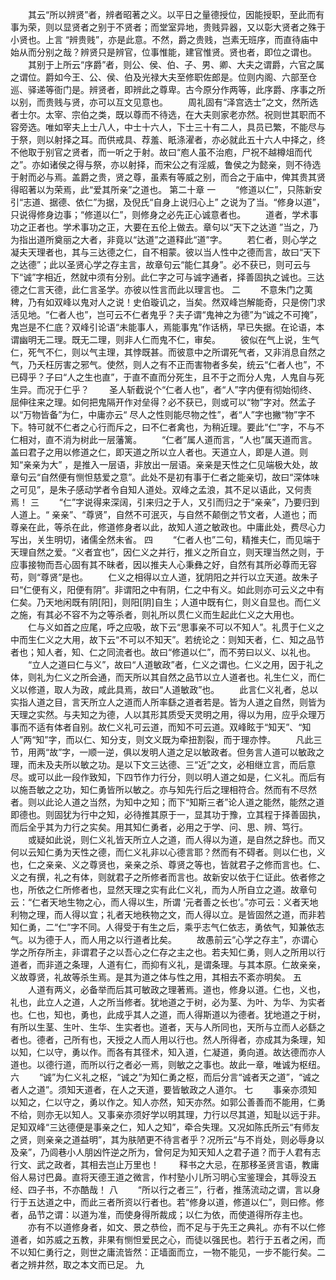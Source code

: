 <!-- { "loadSidebar": true } -->
　　其云“所以辨贤”者，辨者昭著之义。以平日之量德授位，因能授职，至此而有事为荣，则以显贤者之别于不贤者；而堂室异地，贵贱异器，又以彰大贤者之殊于小贤也。上言 “辨贵贱”，亦是此意。不然，爵之贵贱，岂素无班序，而直待庙中始从而分别之哉？辨贤只是辨官，位事惟能，建官惟贤。贤也者，即位之谓也。 
　　其别于上所云“序爵”者，则公、侯、伯、子、男、卿、大夫之谓爵，六官之属之谓位。爵如今王、公、侯、伯及光禄大夫至修职佐郎是。位则内阁、六部至仓巡、驿递等衙门是。辨贤者，即辨此之尊卑。古今原分作两等，此序爵、序事之所以别，而贵贱与贤，亦可以互文见意也。 
　　周礼固有“泽宫选士”之文，然所选者士尔。太宰、宗伯之类，既以尊而不待选，在大夫则家老亦然。祝则世其职而不容旁选。唯如宰夫上士八人，中士十六人，下士三十有二人，具员已繁，不能尽与于祭，则以射择之耳。而供戒具、荐羞、眂涤濯者，亦必就此五十六人中择之，终不他取于别官之贤者，而一听之于射。故曰“庖人虽不治庖，尸祝不越樽俎而代之”。亦如诸侯之得与祭，亦以射择，而宋公之有淫威，鲁侯之为懿亲，则不待选于射而必与焉。盖爵之贵，贤之尊，虽素有等威之别，而合之于庙中，俾其贵其贤得昭著以为荣焉，此“爱其所亲”之道也。 
第二十章
一
　　“修道以仁”，只陈新安引“志道、据德、依仁”为据，及倪氏“自身上说归心上” 之说为了当。“修身以道”，只说得修身边事；“修道以仁”，则修身之必先正心诚意者也。 
　　道者，学术事功之正者也。学术事功之正，大要在五伦上做去。章句以“天下之达道 ”当之，乃为指出道所奠丽之大者，非竟以“达道”之道释此“道”字。 
　　若仁者，则心学之凝夫天理者也，其与三达德之仁，自不相蒙。彼以当人性中之德而言，故曰“天下之达德”；此以圣贤心学之存主言，故章句云“能仁其身”。必不获已，则可云与下“诚”字相近，然就中须有分别。此仁字之可与诚字通者，择善固执之诚也。三达德之仁言天德，此仁言圣学。亦彼以性言而此以理言也。 
二 
　　不意朱门之荑稗，乃有如双峰以鬼对人之说！史伯璇讥之，当矣。然双峰岂解能奇，只是傍门求活见地。“仁者人也”，岂可云不仁者鬼乎？夫子谓“鬼神之为德”为“诚之不可掩”，鬼岂是不仁底？双峰引论语“未能事人，焉能事鬼”作话柄，早已失据。在论语，本谓幽明无二理。既无二理，则非人仁而鬼不仁，审矣。 
　　彼似在气上说，生气仁，死气不仁，则以气主理，其悖既甚。而彼意中之所谓死气者，又非消息自然之气，乃夭枉厉害之邪气。使然，则人之有不正而害物者多矣，统云“仁者人也”，不已碍乎？子曰“人之生也直”，于直不直而分死生，且不于之而分人鬼，人鬼自与死生异。而况于仁乎？ 
　　圣人斩截说个“仁者人也”，者“人”字内便有彻始彻终、屈伸往来之理。如何把鬼隔开作对垒得？必不获已，则或可以“物”字对。然孟子以“万物皆备”为仁，中庸亦云“ 尽人之性则能尽物之性”，者“人”字也撇“物”字不下。特可就不仁者之心行而斥之，曰不仁者禽也，为稍近理。要此“仁”字，不与不仁相对，直不消为树此一层藩篱。 
　　“仁者”属人道而言，“人也”属天道而言。盖曰君子之用以修道之仁，即天道之所以立人者也。天道立人，即是人道。则知“亲亲为大” ，是推入一层语，非放出一层语。亲亲是天性之仁见端极大处，故章句云“自然便有恻怛慈爱之意”。此处不是初有事于仁者之能亲切，故曰“深体味之可见”，是朱子感动学者令自知人道处。双峰之孟浪，其不足以语此，又何责焉！ 
三
　　“仁”字说得来深阔，引来归之于人，又引而归之于“亲亲”，乃要归到人道上。“ 亲亲”、“尊贤”，自然不可泯灭，与自然不颠倒之节文者，人道也；而尊亲在此，等杀在此，修道修身者以此，故知人道之敏政也。中庸此处，费尽心力写出，关生明切，诸儒全然未省。 
四
　　“仁者人也”二句，精推夫仁，而见端于天理自然之爱。“义者宜也”，因仁义之并行，推义之所自立，则天理当然之则，于应事接物而吾心固有其不昧者，因以推夫人心秉彝之好，自然有其所必尊而无容苟，则“尊贤”是也。 
　　仁义之相得以立人道，犹阴阳之并行以立天道。故朱子曰“仁便有义，阳便有阴”。非谓阳之中有阴，仁之中有义。如此则亦可云义之中有仁矣。乃天地闲既有阴[阳]，则阳[阴]自生；人道中既有仁，则义自显也。而仁义之施，有其必不容不为之等杀者，则礼所以贯仁义而生起此仁义之大用也。 
　　仁与义如首之应尾，呼之应吸，故下云“思事亲不可以不知人”。礼贯于仁义之中而生仁义之大用，故下云“不可以不知天”。若统论之：则知天者，仁、知之品节者也；知人者，知、仁之同流者也。故曰“修道以仁”，而不劳曰以义、以礼也。 
　　“立人之道曰仁与义”，故曰“人道敏政”者，仁义之谓也。仁义之用，因于礼之体，则礼为仁义之所会通，而天所以其自然之品节以立人道者也。礼生仁义，而仁义以修道，取人为政，咸此具焉，故曰“人道敏政”也。 
　　此言仁义礼者，总以实指人道之目，言天所立人之道而人所率繇之道者若是。皆为人道之自然，则皆为天理之实然。与夫知之为德，人以其形其质受天灵明之用，得以为用，应乎众理万事而不适有体者自别。故仁义礼可云道，而知不可云道。双峰眩于“知天”、“知人”两“知”字，而以仁、知分支，则文义既为牵扭割裂，而于理亦悖。 
　　凡此三节，用两“故”字，一顺一逆，俱以发明人道之足以敏政者。但务言人道可以敏政之理，而未及夫所以敏之功。是以下文三达德、三“近”之文，必相继立言，而后意尽。或可以此一段作致知，下四节作力行分，则以明人道之如是，仁义礼。而后有以施吾敏之之功，知仁勇皆所以敏之。亦与知先行后之理相符合。然而有不尽然者。则以此论人道之当然，为知中之知；而下“知斯三者”论人道之能然，能然之道即德也。则固犹为行中之知，必待推其原于一，显其功于豫，立其程于择善固执，而后全乎其为力行之实矣。用其知仁勇者，必用之于学、问、思、辨、笃行。 
　　或疑如此说，则仁义礼皆天所立人之道，而人得以为道，是自然之辞也。而又何以云知仁勇为天性之德，而仁义礼非以心德言耶？然而有不碍者。则以仁也，义也，仁之亲亲、义之尊贤也，亲亲之杀、尊贤之等也，皆就君子之修而言也。仁、义之有撰，礼之有体，则就君子之所修者而言也。故新安以依于仁证此。依者修之也，所依之仁所修者也，显然天理之实有此仁义礼，而为人所自立之道。故章句云：“仁者天地生物之心，而人得以生，所谓 ‘元者善之长也’。”亦可云：义者天地利物之理，而人得以宜；礼者天地秩物之文，而人得以立。是皆固然之道，而非若知仁勇，二“仁”字不同。人得受于有生之后，乘乎志气仁依志，勇依气，知兼依志气。以为德于人，而人用之以行道者比矣。 
　　故愚前云“心学之存主”，亦谓心学之所存所主，非谓君子之以吾心之仁存之主之也。若夫知仁勇，则人之所用以行道者，而非道之条理，人道有仁，而抑有义礼，是谓条理。与其本原。仁故亲亲，义故尊贤，礼故等杀生焉。是其为道之体与性之用，其相去不紊亦明矣。 
五
　　人道有两义，必备举而后其可敏政之理著焉。道也，修身以道。仁也，义也，礼也，此立人之道，人之所当修者。犹地道之于树，必为茎、为叶、为华、为实者也。仁也，知也，勇也，此成乎其人之道，而人得斯道以为德者。犹地道之于树，有所以生茎、生叶、生华、生实者也。道者，天与人所同也，天所与立而人必繇之者也。德者，己所有也，天授之人而人用以行也。然人所得者，亦成其为条理，知以知，仁以守，勇以作。而各有其径术，知入道，仁凝道，勇向道。故达德而亦人道也。以德行道，而所以行之者必一焉，则敏之之事也。故此一章，唯诚为枢纽。 
六
　　“诚”为仁义礼之枢，“诚之”为知仁勇之枢，而后分言“诚者天之道”，“诚之者人之道”。须知天道者，在人之天道，要皆敏政之人道尔。 
七
　　事亲亦须知以知之，仁以守之，勇以作之。知人亦然，知天亦然。如郭公善善而不能用，仁勇不给，则亦无以知人。又事亲亦须好学以明其理，力行以尽其道，知耻以远于非。足知双峰“三达德便是事亲之仁，知人之知”，牵合失理。又况如陈氏所云“有师友之贤，则亲亲之道益明”，其为肤陋更不待言者乎？况所云“与不肖处，则必辱身以及亲”，乃闾巷小人朋凶忤逆之所为，曾何足为知天知人之君子道？而于人君有志行文、武之政者，其相去岂止万里也！ 
　　释书之大忌，在那移圣贤言语，教庸俗人易讨巴鼻。直将天德王道之微言，作村塾小儿所习明心宝鉴理会，其辱没五经、四子书，不亦酷哉！ 
八
　　“所以行之者三”，行者，推荡流动之谓，言以身行于五达道之中，而此三者所资以行者也。若“修身以道，修道以仁”，则曰修。修者，品节之谓：以道为准，而使身得所裁成；以仁为依，而使道得所存主也。 
　　亦有不以道修身者，如文、景之恭俭，而不足与于先王之典礼。亦有不以仁修道者，如苏威之五教，非果有恻怛爱民之心，而徒以强民也。若行于五者之闲，而不以知仁勇行之，则世之庸流皆然：正墙面而立，一物不能见，一步不能行矣。二者之辨井然，取之本文而已足。 
九
